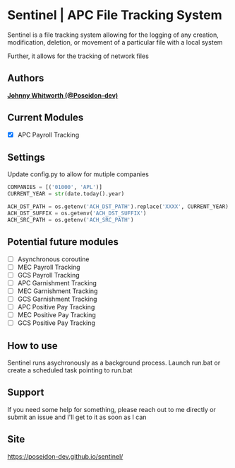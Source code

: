 # Sentinel | APC File Tracking System

Sentinel is a file tracking system allowing for the logging of any creation, modification, deletion, or movement of a particular file
with a local system 

Further, it allows for the tracking of network files

## Authors

**[Johnny Whitworth (@Poseidon-dev)](https://github.com/poseidon-dev)** 

## Current Modules

- [x] APC Payroll Tracking

## Settings

Update config.py to allow for mutiple companies
```python
COMPANIES = [('01000', 'APL')]
CURRENT_YEAR = str(date.today().year)

ACH_DST_PATH = os.getenv('ACH_DST_PATH').replace('XXXX', CURRENT_YEAR)
ACH_DST_SUFFIX = os.getenv('ACH_DST_SUFFIX')
ACH_SRC_PATH = os.getenv('ACH_SRC_PATH')
```


## Potential future modules

- [ ] Asynchronous coroutine  
- [ ] MEC Payroll Tracking 
- [ ] GCS Payroll Tracking  
- [ ] APC Garnishment Tracking 
- [ ] MEC Garnishment Tracking 
- [ ] GCS Garnishment Tracking 
- [ ] APC Positive Pay Tracking 
- [ ] MEC Positive Pay Tracking 
- [ ] GCS Positive Pay Tracking 

## How to use

Sentinel runs asychronously as a background process. Launch run.bat or create a scheduled task pointing to run.bat

## Support

If you need some help for something, please reach out to me directly or submit an issue and I'll get to it as soon as I can

## Site

https://poseidon-dev.github.io/sentinel/
